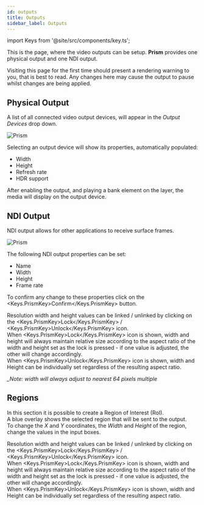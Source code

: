 ```yaml
---
id: outputs
title: Outputs
sidebar_label: Outputs
---
```


import Keys from '@site/src/components/key.ts';

This is the page, where the video outputs can be setup. **Prism** provides one physical output and one NDI output.

Visiting this page for the first time should present a rendering warning to you, that is best to read. Any changes here may cause the output to pause whilst changes are being applied.

## Physical Output

A list of all connected video output devices, will appear in the *Output Devices* drop down.

![Prism](/prismdocs/images/prism-stage-outputs-physical.png)

Selecting an output device will show its properties, automatically populated:
- Width
- Height
- Refresh rate
- HDR support

After enabling the output, and playing a bank element on the layer, the media will display on the output device.

## NDI Output

NDI output allows for other applications to receive surface frames.

![Prism](/prismdocs/images/prism-stage-outputs-ndi.png)

The following NDI output properties can be set:
- Name
- Width
- Height
- Frame rate

To confirm any change to these properties click on the <Keys.PrismKey>Confirm</Keys.PrismKey> button.

Resolution width and height values can be linked / unlinked by clicking on the <Keys.PrismKey>Lock</Keys.PrismKey> / <Keys.PrismKey>Unlock</Keys.PrismKey> icon.  
When <Keys.PrismKey>Lock</Keys.PrismKey> icon is shown, width and height will always maintain relative size according to the aspect ratio of the width and height set as the lock is pressed - if one value is adjusted, the other will change accordingly.  
When <Keys.PrismKey>Unlock</Keys.PrismKey> icon is shown, width and Height can be individually set 
regardless of the resulting aspect ratio.

*_Note: width will always adjust to nearest 64 pixels multiple*

## Regions

In this section it is possible to create a Region of Interest (RoI).  
A blue overlay shows the selected region that will be sent to the output.  
To change the *X* and *Y* coordinates, the *Width* and *Height* of the region, change the values in the input boxes.

Resolution width and height values can be linked / unlinked by clicking on the <Keys.PrismKey>Lock</Keys.PrismKey> / <Keys.PrismKey>Unlock</Keys.PrismKey> icon.  
When <Keys.PrismKey>Lock</Keys.PrismKey> icon is shown, width and height will always maintain relative size according to the aspect ratio of the width and height set as the lock is pressed - if one value is adjusted, the other will change accordingly.  
When <Keys.PrismKey>Unlock</Keys.PrismKey> icon is shown, width and Height can be individually set 
regardless of the resulting aspect ratio.